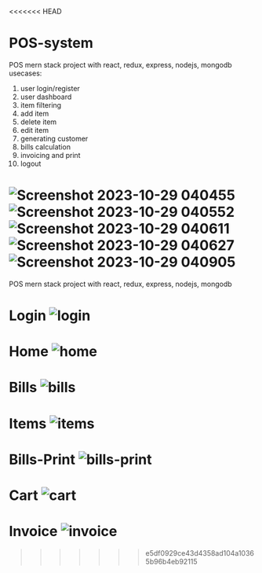 <<<<<<< HEAD
# POS-system

POS mern stack project with react, redux, express, nodejs, mongodb
usecases:

1. user login/register
2. user dashboard
3. item filtering
4. add item
5. delete item
6. edit item
7. generating customer
8. bills calculation
9. invoicing and print
10. logout

![Screenshot 2023-10-29 040455](https://github.com/apel1151/POS-system/assets/77063289/b05d736e-0034-4595-9aa8-e8027075d485)
![Screenshot 2023-10-29 040552](https://github.com/apel1151/POS-system/assets/77063289/f47226be-0fdc-4e2a-b885-6e7d9a1112c2)
![Screenshot 2023-10-29 040611](https://github.com/apel1151/POS-system/assets/77063289/7fe9092f-bf68-4216-a065-e059302d0442)
![Screenshot 2023-10-29 040627](https://github.com/apel1151/POS-system/assets/77063289/c480b4ec-251e-4d66-b319-4858d5fa7649)
![Screenshot 2023-10-29 040905](https://github.com/apel1151/POS-system/assets/77063289/d4698e1f-f40f-40dd-83e2-3d26055d9036)
=======
POS mern stack project with react, redux, express, nodejs, mongodb


# Login ![login](https://github.com/apel1151/POS-system/assets/77063289/b9258d9b-ac3f-47aa-bdb8-474b83700807)
# Home ![home](https://github.com/apel1151/POS-system/assets/77063289/63fcc6d2-6fd2-43b4-b186-3a1608b22c50)
# Bills ![bills](https://github.com/apel1151/POS-system/assets/77063289/b9b99eec-244c-4221-8344-dd8fd640c563)
# Items ![items](https://github.com/apel1151/POS-system/assets/77063289/fedb1d6c-4c6d-4590-a3f0-0eab1fcca317)
# Bills-Print ![bills-print](https://github.com/apel1151/POS-system/assets/77063289/4bca9553-290f-414e-ae90-70aa4ef3741d)
# Cart ![cart](https://github.com/apel1151/POS-system/assets/77063289/cce39414-9835-4d8a-80f6-b58db3ad07b3)
# Invoice ![invoice](https://github.com/apel1151/POS-system/assets/77063289/6fee31be-dde8-4033-bfcd-fea1ef6e5fb5)








>>>>>>> e5df0929ce43d4358ad104a10365b96b4eb92115
